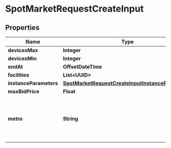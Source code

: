 

# SpotMarketRequestCreateInput


## Properties

| Name | Type | Description | Notes |
|------------ | ------------- | ------------- | -------------|
|**devicesMax** | **Integer** |  |  [optional] |
|**devicesMin** | **Integer** |  |  [optional] |
|**endAt** | **OffsetDateTime** |  |  [optional] |
|**facilities** | **List&lt;UUID&gt;** |  |  [optional] |
|**instanceParameters** | [**SpotMarketRequestCreateInputInstanceParameters**](SpotMarketRequestCreateInputInstanceParameters.md) |  |  [optional] |
|**maxBidPrice** | **Float** |  |  [optional] |
|**metro** | **String** | The metro ID or code the spot market request will be created in. |  [optional] |




